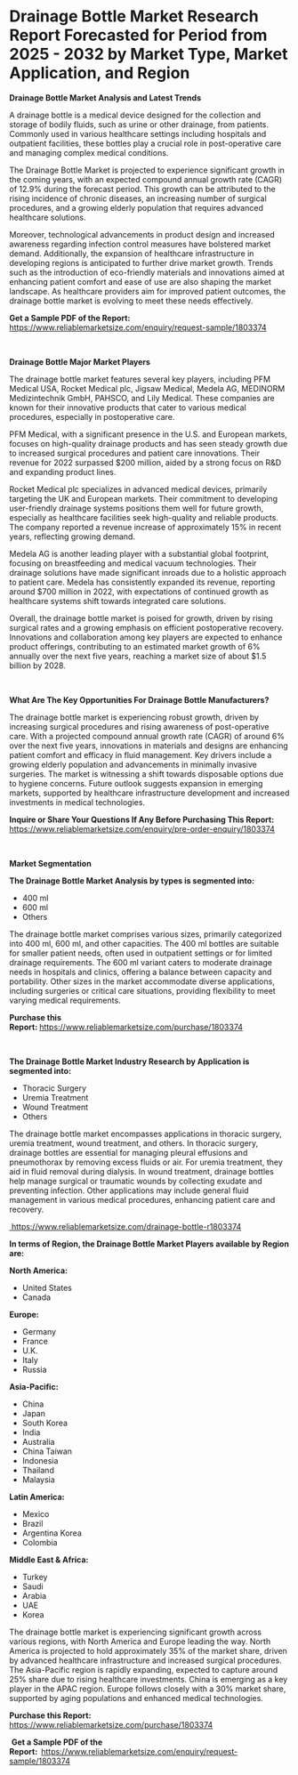 <p><h1>Drainage Bottle Market Research Report Forecasted for Period from 2025 -  2032 by Market Type, Market Application, and Region</h1></p><p><strong>Drainage Bottle Market Analysis and Latest Trends</strong></p>
<p><p>A drainage bottle is a medical device designed for the collection and storage of bodily fluids, such as urine or other drainage, from patients. Commonly used in various healthcare settings including hospitals and outpatient facilities, these bottles play a crucial role in post-operative care and managing complex medical conditions.</p><p>The Drainage Bottle Market is projected to experience significant growth in the coming years, with an expected compound annual growth rate (CAGR) of 12.9% during the forecast period. This growth can be attributed to the rising incidence of chronic diseases, an increasing number of surgical procedures, and a growing elderly population that requires advanced healthcare solutions. </p><p>Moreover, technological advancements in product design and increased awareness regarding infection control measures have bolstered market demand. Additionally, the expansion of healthcare infrastructure in developing regions is anticipated to further drive market growth. Trends such as the introduction of eco-friendly materials and innovations aimed at enhancing patient comfort and ease of use are also shaping the market landscape. As healthcare providers aim for improved patient outcomes, the drainage bottle market is evolving to meet these needs effectively.</p></p>
<p><strong>Get a Sample PDF of the Report:&nbsp;</strong> <a href="https://www.reliablemarketsize.com/enquiry/request-sample/1803374?utm_campaign=1898&utm_medium=2&utm_source=Github&utm_content=ia&utm_term=13042025&utm_id=drainage-bottle">https://www.reliablemarketsize.com/enquiry/request-sample/1803374</a></p>
<p>&nbsp;</p>
<p><strong>Drainage Bottle Major Market Players</strong></p>
<p><p>The drainage bottle market features several key players, including PFM Medical USA, Rocket Medical plc, Jigsaw Medical, Medela AG, MEDINORM Medizintechnik GmbH, PAHSCO, and Lily Medical. These companies are known for their innovative products that cater to various medical procedures, especially in postoperative care.</p><p>PFM Medical, with a significant presence in the U.S. and European markets, focuses on high-quality drainage products and has seen steady growth due to increased surgical procedures and patient care innovations. Their revenue for 2022 surpassed $200 million, aided by a strong focus on R&D and expanding product lines.</p><p>Rocket Medical plc specializes in advanced medical devices, primarily targeting the UK and European markets. Their commitment to developing user-friendly drainage systems positions them well for future growth, especially as healthcare facilities seek high-quality and reliable products. The company reported a revenue increase of approximately 15% in recent years, reflecting growing demand.</p><p>Medela AG is another leading player with a substantial global footprint, focusing on breastfeeding and medical vacuum technologies. Their drainage solutions have made significant inroads due to a holistic approach to patient care. Medela has consistently expanded its revenue, reporting around $700 million in 2022, with expectations of continued growth as healthcare systems shift towards integrated care solutions.</p><p>Overall, the drainage bottle market is poised for growth, driven by rising surgical rates and a growing emphasis on efficient postoperative recovery. Innovations and collaboration among key players are expected to enhance product offerings, contributing to an estimated market growth of 6% annually over the next five years, reaching a market size of about $1.5 billion by 2028.</p></p>
<p>&nbsp;</p>
<p><strong>What Are The Key Opportunities For Drainage Bottle Manufacturers?</strong></p>
<p><p>The drainage bottle market is experiencing robust growth, driven by increasing surgical procedures and rising awareness of post-operative care. With a projected compound annual growth rate (CAGR) of around 6% over the next five years, innovations in materials and designs are enhancing patient comfort and efficacy in fluid management. Key drivers include a growing elderly population and advancements in minimally invasive surgeries. The market is witnessing a shift towards disposable options due to hygiene concerns. Future outlook suggests expansion in emerging markets, supported by healthcare infrastructure development and increased investments in medical technologies.</p></p>
<p><strong>Inquire or Share Your Questions If Any Before Purchasing This Report:</strong> <a href="https://www.reliablemarketsize.com/enquiry/pre-order-enquiry/1803374?utm_campaign=1898&utm_medium=2&utm_source=Github&utm_content=ia&utm_term=13042025&utm_id=drainage-bottle">https://www.reliablemarketsize.com/enquiry/pre-order-enquiry/1803374</a></p>
<p>&nbsp;</p>
<p><strong>Market Segmentation</strong></p>
<p><strong>The Drainage Bottle Market Analysis by types is segmented into:</strong></p>
<p><ul><li>400 ml</li><li>600 ml</li><li>Others</li></ul></p>
<p><p>The drainage bottle market comprises various sizes, primarily categorized into 400 ml, 600 ml, and other capacities. The 400 ml bottles are suitable for smaller patient needs, often used in outpatient settings or for limited drainage requirements. The 600 ml variant caters to moderate drainage needs in hospitals and clinics, offering a balance between capacity and portability. Other sizes in the market accommodate diverse applications, including surgeries or critical care situations, providing flexibility to meet varying medical requirements.</p></p>
<p><strong>Purchase this Report:&nbsp;</strong><a href="https://www.reliablemarketsize.com/purchase/1803374?utm_campaign=1898&utm_medium=2&utm_source=Github&utm_content=ia&utm_term=13042025&utm_id=drainage-bottle">https://www.reliablemarketsize.com/purchase/1803374</a></p>
<p>&nbsp;</p>
<p><strong>The Drainage Bottle Market Industry Research by Application is segmented into:</strong></p>
<p><ul><li>Thoracic Surgery</li><li>Uremia Treatment</li><li>Wound Treatment</li><li>Others</li></ul></p>
<p><p>The drainage bottle market encompasses applications in thoracic surgery, uremia treatment, wound treatment, and others. In thoracic surgery, drainage bottles are essential for managing pleural effusions and pneumothorax by removing excess fluids or air. For uremia treatment, they aid in fluid removal during dialysis. In wound treatment, drainage bottles help manage surgical or traumatic wounds by collecting exudate and preventing infection. Other applications may include general fluid management in various medical procedures, enhancing patient care and recovery.</p></p>
<p><a href="https://www.reliablemarketsize.com/drainage-bottle-r1803374?utm_campaign=1898&utm_medium=2&utm_source=Github&utm_content=ia&utm_term=13042025&utm_id=drainage-bottle">&nbsp;https://www.reliablemarketsize.com/drainage-bottle-r1803374</a></p>
<p><strong>In terms of Region, the Drainage Bottle Market Players available by Region are:</strong></p>
<p>
    <p> <strong> North America: </strong>
        <ul>
            <li>United States</li>
            <li>Canada</li>
        </ul>
        </p> 
    <p> <strong> Europe: </strong>
        <ul>
            <li>Germany</li>
            <li>France</li>
            <li>U.K.</li>
            <li>Italy</li>
            <li>Russia</li>
        </ul>
        </p> 
    <p> <strong> Asia-Pacific: </strong>
        <ul>
            <li>China</li>
            <li>Japan</li>
            <li>South Korea</li>
            <li>India</li>
            <li>Australia</li>
            <li>China Taiwan</li>
            <li>Indonesia</li>
            <li>Thailand</li>
            <li>Malaysia</li>
        </ul>
        </p> 
    <p> <strong> Latin America: </strong>
        <ul>
            <li>Mexico</li>
            <li>Brazil</li>
            <li>Argentina Korea</li>
            <li>Colombia</li>
        </ul>
        </p> 
    <p> <strong> Middle East & Africa: </strong>
        <ul>
            <li>Turkey</li>
            <li>Saudi</li>
            <li>Arabia</li>
            <li>UAE</li>
            <li>Korea</li>
        </ul>
    </p>
    </p>
<p><p>The drainage bottle market is experiencing significant growth across various regions, with North America and Europe leading the way. North America is projected to hold approximately 35% of the market share, driven by advanced healthcare infrastructure and increased surgical procedures. The Asia-Pacific region is rapidly expanding, expected to capture around 25% share due to rising healthcare investments. China is emerging as a key player in the APAC region. Europe follows closely with a 30% market share, supported by aging populations and enhanced medical technologies.</p></p>
<p><strong>Purchase this Report: </strong><a href="https://www.reliablemarketsize.com/purchase/1803374?utm_campaign=1898&utm_medium=2&utm_source=Github&utm_content=ia&utm_term=13042025&utm_id=drainage-bottle">https://www.reliablemarketsize.com/purchase/1803374</a></p>
<p>&nbsp;<strong>Get a Sample PDF of the Report:&nbsp;&nbsp;</strong><a href="https://www.reliablemarketsize.com/enquiry/request-sample/1803374?utm_campaign=1898&utm_medium=2&utm_source=Github&utm_content=ia&utm_term=13042025&utm_id=drainage-bottle">https://www.reliablemarketsize.com/enquiry/request-sample/1803374</a></p>
<p><strong></strong></p>
<p><p></p><p></p><p></p></p>